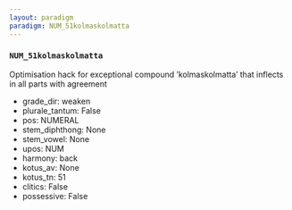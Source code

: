 ```yaml
---
layout: paradigm
paradigm: NUM_51kolmaskolmatta
---
```

### ` NUM_51kolmaskolmatta `

Optimisation hack for exceptional compound ’kolmaskolmatta’ that inflects in all parts with agreement
* grade_dir: weaken
* plurale_tantum: False
* pos: NUMERAL
* stem_diphthong: None
* stem_vowel: None
* upos: NUM
* harmony: back
* kotus_av: None
* kotus_tn: 51
* clitics: False
* possessive: False
